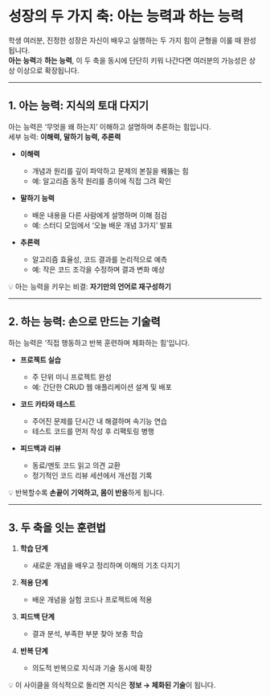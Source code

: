 # 성장의 두 가지 축: 아는 능력과 하는 능력

학생 여러분, 진정한 성장은 자신이 배우고 실행하는 두 가지 힘이 균형을 이룰 때 완성됩니다.  
**아는 능력**과 **하는 능력**, 이 두 축을 동시에 단단히 키워 나간다면 여러분의 가능성은 상상 이상으로 확장됩니다.

---

## 1. 아는 능력: 지식의 토대 다지기

아는 능력은 ‘무엇을 왜 하는지’ 이해하고 설명하며 추론하는 힘입니다.  
세부 능력: **이해력, 말하기 능력, 추론력**

- **이해력**
  - 개념과 원리를 깊이 파악하고 문제의 본질을 꿰뚫는 힘
  - 예: 알고리즘 동작 원리를 종이에 직접 그려 확인

- **말하기 능력**
  - 배운 내용을 다른 사람에게 설명하며 이해 점검
  - 예: 스터디 모임에서 ‘오늘 배운 개념 3가지’ 발표

- **추론력**
  - 알고리즘 효율성, 코드 결과를 논리적으로 예측
  - 예: 작은 코드 조각을 수정하며 결과 변화 예상

💡 아는 능력을 키우는 비결: **자기만의 언어로 재구성하기**

---

## 2. 하는 능력: 손으로 만드는 기술력

하는 능력은 ‘직접 행동하고 반복 훈련하며 체화하는 힘’입니다.

- **프로젝트 실습**
  - 주 단위 미니 프로젝트 완성
  - 예: 간단한 CRUD 웹 애플리케이션 설계 및 배포

- **코드 카타와 테스트**
  - 주어진 문제를 단시간 내 해결하며 속기능 연습
  - 테스트 코드를 먼저 작성 후 리팩토링 병행

- **피드백과 리뷰**
  - 동료/멘토 코드 읽고 의견 교환
  - 정기적인 코드 리뷰 세션에서 개선점 기록

💡 반복할수록 **손끝이 기억하고, 몸이 반응**하게 됩니다.

---

## 3. 두 축을 잇는 훈련법

1. **학습 단계**  
   - 새로운 개념을 배우고 정리하며 이해의 기초 다지기

2. **적용 단계**  
   - 배운 개념을 실험 코드나 프로젝트에 적용

3. **피드백 단계**  
   - 결과 분석, 부족한 부분 찾아 보충 학습

4. **반복 단계**  
   - 의도적 반복으로 지식과 기술 동시에 확장

💡 이 사이클을 의식적으로 돌리면 지식은 **정보 → 체화된 기술**이 됩니다.


